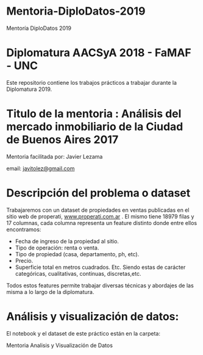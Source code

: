 # Mentoria-DiploDatos-2019
Mentoría DiploDatos 2019

# Diplomatura AACSyA 2018 - FaMAF - UNC

Este repositorio contiene los trabajos prácticos a trabajar durante la Diplomatura 2019.

# Titulo de la mentoria : Análisis del mercado inmobiliario de la Ciudad de Buenos Aires 2017

Mentoria facilitada por: Javier Lezama

email: javitolez@gmail.com

# Descripción del problema o dataset

Trabajaremos con un dataset de propiedades en ventas publicadas en el sitio web de properati,  www.properati.com.ar . El mismo tiene 18979 filas y 17 columnas, cada columna representa un feature distinto donde entre ellos encontramos:
* Fecha de ingreso de la propiedad al sitio.
* Tipo de operación: renta o venta.
* Tipo de propiedad (casa, departamento, ph, etc).
* Precio.
* Superficie total en metros cuadrados.
Etc.
Siendo estas de carácter categóricas, cualitativas, continuas, discretas,etc.

Todos estos features permite trabajar diversas técnicas y abordajes de las misma a lo largo de la diplomatura. 

# Análisis y visualización de datos: 

El notebook y el dataset de este práctico están en la carpeta:

Mentoria Analisis y Visualización de Datos 
